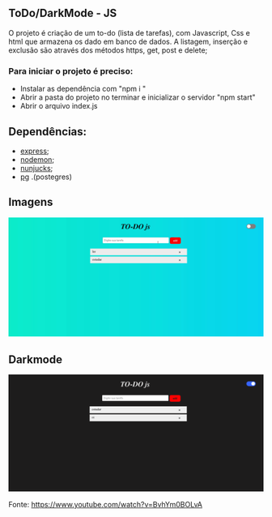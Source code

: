 ## ToDo/DarkMode - JS

O projeto é criação de um to-do (lista de tarefas), com Javascript, Css e html que armazena os dado em banco de dados.
A listagem, inserção e exclusão são através dos métodos https, get, post e delete;

### Para iniciar o projeto é preciso:

* Instalar as dependência com "npm i "
* Abrir a pasta do projeto no terminar e inicializar o servidor "npm start"
* Abrir o arquivo index.js

## Dependências:

   * [express](https://expressjs.com/pt-br/starter/installing.html);
   * [nodemon](https://www.npmjs.com/package/nodemon);
   * [nunjucks](https://mozilla.github.io/nunjucks/);
   * [pg](https://www.npmjs.com/package/pg) .(postegres)


## Imagens


![imagem01](./imgs/01.png)



## Darkmode


![imagem02](./imgs/02.png)


Fonte: https://www.youtube.com/watch?v=BvhYm0BOLvA